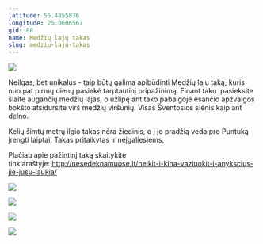 ```yaml
---
latitude: 55.4855836
longitude: 25.0606567
gid: 88
name: Medžių lajų takas
slug: medziu-laju-takas
---
```

![](https://doc-10-ag-mymaps.googleusercontent.com/untrusted/hostedimage/ihucu48q9m5s1hftel5u85tfdc/or0i4cqd6d2n8kmfg98fu7odv0/1641717000000/-WPmm_dsOCr8C_2Ftfdhs7CzXYdOD0wc/*/6AIsG_vZBsHBij76ukBn5iiw4YVnkfIQjoXRaU_7VuRSQxq9fKj4tNQv-G1kcVgE7HVIN4NIvi7_b9mj_2MoSvYeFNZJZPGJ8V-abp1ddBZiQ_tl2UsDwGeC2MWDtZGHa0TwPupk6DW4cPcS4dEs1GMMjFoeKhYgr1udlj_UbOqUu23DPXFZr0q_2H7gGrye3QA?session=0&fife)  
  
Neilgas, bet unikalus - taip būtų galima apibūdinti Medžių lajų taką, kuris nuo pat pirmų dienų pasiekė tarptautinį pripažinimą. Einant taku  pasieksite šlaite augančių medžių lajas, o užlipę ant tako pabaigoje esančio apžvalgos bokšto atsidursite virš medžių viršūnių. Visas Šventosios slėnis kaip ant delno.  
  
Kelių šimtų metrų ilgio takas nėra žiedinis, o į jo pradžią veda pro Puntuką įrengti laiptai. Takas pritaikytas ir neįgaliesiems.  
  
Plačiau apie pažintinį taką skaitykite tinklaraštyje: http://nesedeknamuose.lt/neikit-i-kina-vaziuokit-i-anykscius-jie-jusu-laukia/  
  
![](https://doc-0s-ag-mymaps.googleusercontent.com/untrusted/hostedimage/ihucu48q9m5s1hftel5u85tfdc/q0noendscushnqh5c1m9214e4g/1641717000000/-WPmm_dsOCr8C_2Ftfdhs7CzXYdOD0wc/*/6AIsG_vZCb7Uew2HYMAbl0riM2J58Aec5ACLCQGUg2gxyxeKP8VWU07bmx5937A-Xm4SB6lr-GqqxH72abxaG78UnTekO_mk_WLjlkU621CqfvfkSww6AumG7_6mDoHiuGyvEQon9rYdPIXMnBn3gPN9RG2AYqFNHV5Va98q2WGHPvvG6vYiwgd_e2oli0Pq7xg?session=0&fife)  
  
![](https://doc-04-ag-mymaps.googleusercontent.com/untrusted/hostedimage/ihucu48q9m5s1hftel5u85tfdc/3vtg6lgq339hlm7hsnuvhg5sv0/1641717000000/-WPmm_dsOCr8C_2Ftfdhs7CzXYdOD0wc/*/6AIsG_vZQlvUnNgqlPZ2xJR6ytjI_Mue4tTB31C2pq2FRkEHvkLSIs_d47GxRUUQXMTh8D5vmu-KwZ_UQnVmJflb-QCafSq59I6YNyJAcm_Zrez_5wB6NqZqIVCidwuEzBb6Su47RvYfgbkHaNznOwbv7ieDMnJhezvtpMs1IL5Bda4vbDduk0fzJ90SITtiaKA?session=0&fife)  
  
![](https://doc-04-ag-mymaps.googleusercontent.com/untrusted/hostedimage/ihucu48q9m5s1hftel5u85tfdc/lki9lgg9f10fcg9s2u1vkd2794/1641717000000/-WPmm_dsOCr8C_2Ftfdhs7CzXYdOD0wc/*/6AIsG_vaJh73FHX7WNb5H3VQsxP3db2eH0imb3_wcNEhYv6CKLtAq24QJsOH7erX95huZyWpi0vzxNLcn-o895dW2bZfX8vxneiwgglrtS-UT8Aj7C05SnZ-M0voTJ-lF40utndziWEeVFCJ92ASmMRV_EfUjewFdCKtjdBU5XN3zRy4vv_2Mz5wdzMG6ih5tPw?session=0&fife)  
  
![](https://doc-0k-ag-mymaps.googleusercontent.com/untrusted/hostedimage/ihucu48q9m5s1hftel5u85tfdc/pdojvrt7bpsuch07amkceprsdc/1641717000000/-WPmm_dsOCr8C_2Ftfdhs7CzXYdOD0wc/*/6AIsG_vaO7bPHrZi7vikM3M3S0ys98ZXGp1U2qXcVWCUTcni31iyFjWgO8YXtRcrRmLdJQPH9C8W9z8v5-5kX6QFd1zjvOwPQRnpSc7-AX6fiEGXpznKEWRUQnqUqq3O_yhaFKAW2vz9MOXkSmFBMiS_wmbv0KdVEQ5Zq5Rr4q2zZNvftbEV33nG7RLInVTI6JA?session=0&fife)

